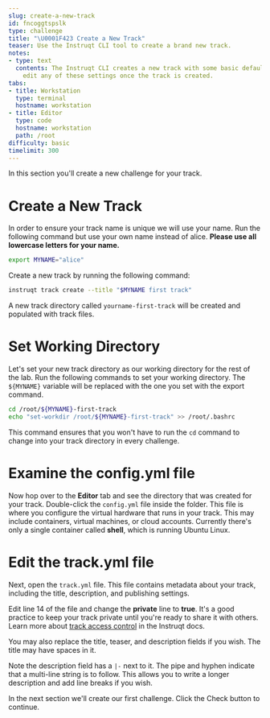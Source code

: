 ```yaml
---
slug: create-a-new-track
id: fncoggtspslk
type: challenge
title: "\U0001F423 Create a New Track"
teaser: Use the Instruqt CLI tool to create a brand new track.
notes:
- type: text
  contents: The Instruqt CLI creates a new track with some basic defaults. You can
    edit any of these settings once the track is created.
tabs:
- title: Workstation
  type: terminal
  hostname: workstation
- title: Editor
  type: code
  hostname: workstation
  path: /root
difficulty: basic
timelimit: 300
---
```

<style type="text/css" rel="stylesheet">
hr.cyan { background-color: cyan; color: cyan; height: 2px; margin-bottom: -10px; }
h2.cyan { color: cyan; }
</style>In this section you'll create a new challenge for your track.

Create a New Track
==================

In order to ensure your track name is unique we will use your name. Run the following command but use your own name instead of alice. **Please use all lowercase letters for your name.**

```bash
export MYNAME="alice"
```

Create a new track by running the following command:

```bash
instruqt track create --title "$MYNAME first track"
```

A new track directory called `yourname-first-track` will be created and populated with track files.

Set Working Directory
=====================

Let's set your new track directory as our working directory for the rest of the lab. Run the following commands to set your working directory. The `${MYNAME}` variable will be replaced with the one you set with the export command.

```bash
cd /root/${MYNAME}-first-track
echo "set-workdir /root/${MYNAME}-first-track" >> /root/.bashrc
```

This command ensures that you won't have to run the `cd` command to change into your track directory in every challenge.

Examine the config.yml file
===========================

Now hop over to the **Editor** tab and see the directory that was created for your track. Double-click the `config.yml` file inside the folder. This file is where you configure the virtual hardware that runs in your track. This may include containers, virtual machines, or cloud accounts. Currently there's only a single container called **shell**, which is running Ubuntu Linux.

Edit the track.yml file
=======================

Next, open the `track.yml` file. This file contains metadata about your track, including the title, description, and publishing settings.

Edit line 14 of the file and change the **private** line to **true**. It's a good practice to keep your track private until you're ready to share it with others. Learn more about [track access control](https://docs.instruqt.com/reference/roles-and-permissions#track-access-control) in the Instruqt docs.

You may also replace the title, teaser, and description fields if you wish. The title may have spaces in it.

Note the description field has a `|-` next to it. The pipe and hyphen indicate that a multi-line string is to follow. This allows you to write a longer description and add line breaks if you wish.

In the next section we'll create our first challenge. Click the Check button to continue.
